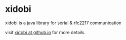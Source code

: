 # xidobi
xidobi is a java library for serial &amp; rfc2217 communication

visit [xidobi at github.io](http://christianschwarz.github.io/xidobi/) for more details.
